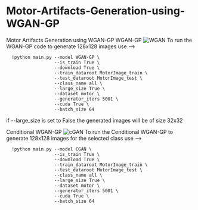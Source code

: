 # Motor-Artifacts-Generation-using-WGAN-GP
Motor Artifacts Generation using WGAN-GP
WGAN-GP
![WGAN](https://github.com/yousofsaleh25/Motor-Artifacts-Generation-using-WGAN-GP/assets/43546116/a7aaa762-d7f1-4a54-8a8b-5d7f322735bf)
To run the WGAN-GP code to generate 128x128 images use --> 

      !python main.py --model WGAN-GP \
                      --is_train True \
                      --download True \
                      --train_dataroot MotorImage_train \
                      --test_dataroot MotorImage_test \
                      --class_name all \
                      --large_size True \
                      --dataset motor \
                      --generator_iters 5001 \
                      --cuda True \
                      --batch_size 64 

if --large_size is set to False the generated images will be of size 32x32

Conditional WGAN-GP
![cGAN](https://github.com/yousofsaleh25/Motor-Artifacts-Generation-using-WGAN-GP/assets/43546116/206b9e34-caa1-4a6f-857d-fe05ec2465bc)
To run the Conditional WGAN-GP to generate 128x128 images for the selected class use -->

      !python main.py --model CGAN \
                      --is_train True \
                      --download True \
                      --train_dataroot MotorImage_train \
                      --test_dataroot MotorImage_test \
                      --class_name all \
                      --large_size True \
                      --dataset motor \
                      --generator_iters 5001 \
                      --cuda True \
                      --batch_size 64 
